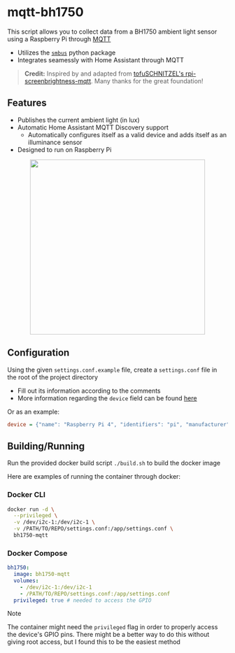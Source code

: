 # mqtt-bh1750

This script allows you to collect data from a BH1750 ambient light sensor using a Raspberry Pi through [MQTT](https://mqtt.org/)

- Utilizes the [`smbus`](https://pypi.org/project/smbus/) python package
- Integrates seamessly with Home Assistant through MQTT

> **Credit:** Inspired by and adapted from [tofuSCHNITZEL's rpi-screenbrightness-mqtt](https://github.com/tofuSCHNITZEL/rpi-screenbrightness-mqtt/blob/master/rpi_screenbrightness_mqtt/run.py). Many thanks for the great foundation!

## Features

- Publishes the current ambient light (in lux)
- Automatic Home Assistant MQTT Discovery support
  - Automatically configures itself as a valid device and adds itself as an illuminance sensor
- Designed to run on Raspberry Pi

<p align="center">
  <img src="https://github.com/user-attachments/assets/b2cc7ad6-013d-45a5-b95f-c0a3d6e7ebf5" style="height:400px" />
</p>

## Configuration

Using the given `settings.conf.example` file, create a `settings.conf` file in the root of the project directory

- Fill out its information according to the comments
- More information regarding the `device` field can be found [here](https://www.home-assistant.io/integrations/mqtt/#discovery-examples-with-component-discovery)

Or as an example:

```ini
device = {"name": "Raspberry Pi 4", "identifiers": "pi", "manufacturer": "Raspberry Pi Foundation", "model": "4B"}
```

## Building/Running

Run the provided docker build script `./build.sh` to build the docker image

Here are examples of running the container through docker:

### Docker CLI

```bash
docker run -d \
  --privileged \
  -v /dev/i2c-1:/dev/i2c-1 \
  -v /PATH/TO/REPO/settings.conf:/app/settings.conf \
  bh1750-mqtt
```

### Docker Compose

```yaml
bh1750:
  image: bh1750-mqtt
  volumes:
    - /dev/i2c-1:/dev/i2c-1
    - /PATH/TO/REPO/settings.conf:/app/settings.conf
  privileged: true # needed to access the GPIO
```

> [!NOTE]
> The container might need the `privileged` flag in order to properly access the device's GPIO pins. There might be a better way to do this without giving root access, but I found this to be the easiest method
